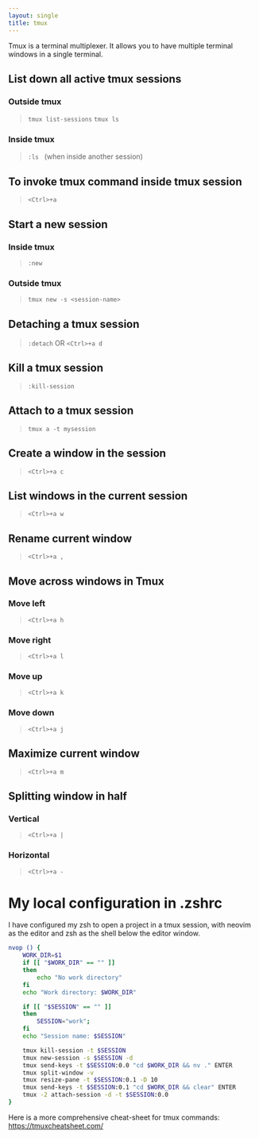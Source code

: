 ```yaml
---
layout: single
title: tmux
---
```


Tmux is a terminal multiplexer. It allows you to have multiple
terminal windows in a single terminal.

## List down all active tmux sessions
### Outside tmux
> `tmux list-sessions`
> `tmux ls`

### Inside tmux
> `:ls ` (when inside another session)

## To invoke tmux command inside tmux session
> `<Ctrl>+a` 

## Start a new session
### Inside tmux
> `:new`

### Outside tmux
> `tmux new -s <session-name>`

## Detaching a tmux session 
> `:detach` OR `<Ctrl>+a d`

## Kill a tmux session
> `:kill-session`

## Attach to a tmux session
> `tmux a -t mysession`

## Create a window in the session 
> `<Ctrl>+a c `

## List windows in the current session 
> `<Ctrl>+a w`

## Rename current window
> `<Ctrl>+a ,`

## Move across windows in Tmux
### Move left
> `<Ctrl>+a h`

### Move right
> `<Ctrl>+a l`

### Move up
> `<Ctrl>+a k`

### Move down
> `<Ctrl>+a j`

## Maximize current window 
> `<Ctrl>+a m`

## Splitting window in half
### Vertical
> `<Ctrl>+a |`

### Horizontal
> `<Ctrl>+a -`


# My local configuration in .zshrc
I have configured my zsh to open a project in a tmux session, with neovim as the editor
and zsh as the shell below the editor window.
```zsh
nvop () {
    WORK_DIR=$1
    if [[ "$WORK_DIR" == "" ]]
    then
        echo "No work directory"
    fi
    echo "Work directory: $WORK_DIR"

    if [[ "$SESSION" == "" ]]
    then
        SESSION="work";
    fi
    echo "Session name: $SESSION"

    tmux kill-session -t $SESSION 
    tmux new-session -s $SESSION -d 
    tmux send-keys -t $SESSION:0.0 "cd $WORK_DIR && nv ." ENTER
    tmux split-window -v
    tmux resize-pane -t $SESSION:0.1 -D 10
    tmux send-keys -t $SESSION:0.1 "cd $WORK_DIR && clear" ENTER
    tmux -2 attach-session -d -t $SESSION:0.0 
}
```

Here is a more comprehensive cheat-sheet for tmux commands: https://tmuxcheatsheet.com/ 


